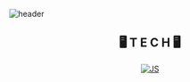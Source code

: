 ![header](https://capsule-render.vercel.app/api?type=waving&color=auto&height=300&section=header&text=TaeGyun%20&fontSize=70)

<div align=center>
  
## 🖥️ T E C H 🖥️
  [![JS](https://img.shields.io/badge/JavaScript-F7DF1E?style=flat-square&logo=JavaScript&logoColor=black)](github.com/Joowon0220/TODO-List)




